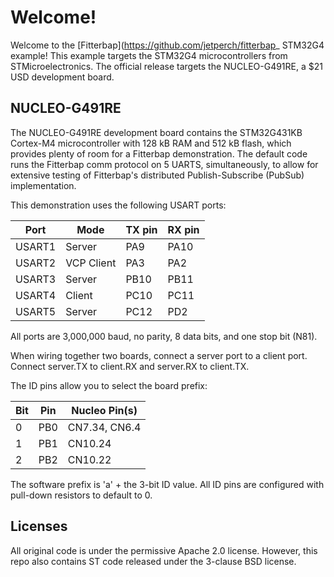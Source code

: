 <!--
# Copyright 2014-2021 Jetperch LLC
#
# Licensed under the Apache License, Version 2.0 (the "License");
# you may not use this file except in compliance with the License.
# You may obtain a copy of the License at
#
#     http://www.apache.org/licenses/LICENSE-2.0
#
# Unless required by applicable law or agreed to in writing, software
# distributed under the License is distributed on an "AS IS" BASIS,
# WITHOUT WARRANTIES OR CONDITIONS OF ANY KIND, either express or implied.
# See the License for the specific language governing permissions and
# limitations under the License.
-->

# Welcome!

Welcome to the [Fitterbap](https://github.com/jetperch/fitterbap_ 
STM32G4 example!  This example targets the STM32G4 microcontrollers from
STMicroelectronics.  The official release targets the NUCLEO-G491RE,
a $21 USD development board.


## NUCLEO-G491RE

The NUCLEO-G491RE development board contains the
STM32G431KB Cortex-M4 microcontroller with 128 kB RAM and 512 kB flash,
which provides plenty of room for a Fitterbap demonstration.  The
default code runs the Fitterbap comm protocol on 5 UARTS, simultaneously,
to allow for extensive testing of Fitterbap's distributed 
Publish-Subscribe (PubSub) implementation.

This demonstration uses the following USART ports:

| Port   | Mode       | TX pin | RX pin |
| ------ | ---------- | ------ | ------ |
| USART1 | Server     | PA9    | PA10   |
| USART2 | VCP Client | PA3    | PA2    |
| USART3 | Server     | PB10   | PB11   |
| USART4 | Client     | PC10   | PC11   |
| USART5 | Server     | PC12   | PD2    |

All ports are 3,000,000 baud, no parity, 8 data bits, 
and one stop bit (N81).

When wiring together two boards, connect a server port
to a client port.  Connect server.TX to client.RX and
server.RX to client.TX.

The ID pins allow you to select the board prefix:

| Bit  | Pin   | Nucleo Pin(s) |
| ---- | ----- | ------------- |
| 0    | PB0   | CN7.34, CN6.4 |
| 1    | PB1   | CN10.24       |
| 2    | PB2   | CN10.22       |

The software prefix is 'a' + the 3-bit ID value. 
All ID pins are configured with pull-down resistors to
default to 0.


## Licenses

All original code is under the permissive Apache 2.0 license.
However, this repo also contains ST code released under the 3-clause BSD
license.
